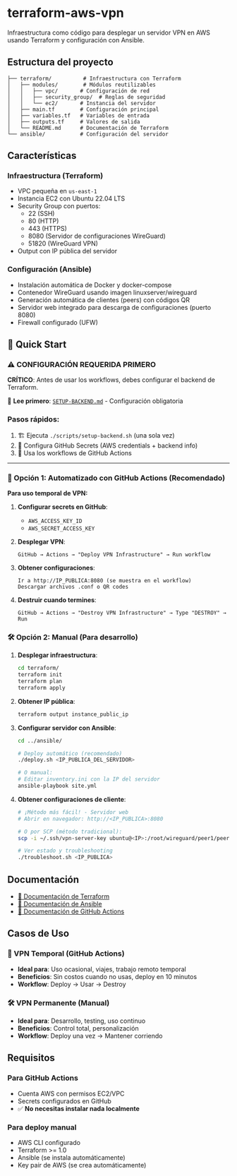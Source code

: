 # terraform-aws-vpn

Infraestructura como código para desplegar un servidor VPN en AWS usando Terraform y configuración con Ansible.

## Estructura del proyecto

```
├── terraform/          # Infraestructura con Terraform
│   ├── modules/        # Módulos reutilizables
│   │   ├── vpc/       # Configuración de red
│   │   ├── security_group/  # Reglas de seguridad
│   │   └── ec2/       # Instancia del servidor
│   ├── main.tf        # Configuración principal
│   ├── variables.tf   # Variables de entrada
│   ├── outputs.tf     # Valores de salida
│   └── README.md      # Documentación de Terraform
└── ansible/           # Configuración del servidor
```

## Características

### Infraestructura (Terraform)
- VPC pequeña en `us-east-1`
- Instancia EC2 con Ubuntu 22.04 LTS
- Security Group con puertos:
  - 22 (SSH)
  - 80 (HTTP)
  - 443 (HTTPS)
  - 8080 (Servidor de configuraciones WireGuard) 
  - 51820 (WireGuard VPN)
- Output con IP pública del servidor

### Configuración (Ansible)
- Instalación automática de Docker y docker-compose
- Contenedor WireGuard usando imagen linuxserver/wireguard
- Generación automática de clientes (peers) con códigos QR
- Servidor web integrado para descarga de configuraciones (puerto 8080)
- Firewall configurado (UFW)

## 🚀 Quick Start

### ⚠️ CONFIGURACIÓN REQUERIDA PRIMERO

**CRÍTICO**: Antes de usar los workflows, debes configurar el backend de Terraform.

📖 **Lee primero**: [`SETUP-BACKEND.md`](./SETUP-BACKEND.md) - Configuración obligatoria

### Pasos rápidos:
1. 🏗️ Ejecuta `./scripts/setup-backend.sh` (una sola vez)
2. 🔐 Configura GitHub Secrets (AWS credentials + backend info)
3. 🚀 Usa los workflows de GitHub Actions

---

### 🤖 Opción 1: Automatizado con GitHub Actions (Recomendado)

**Para uso temporal de VPN:**

1. **Configurar secrets en GitHub**:
   - `AWS_ACCESS_KEY_ID`
   - `AWS_SECRET_ACCESS_KEY`

2. **Desplegar VPN**:
   ```
   GitHub → Actions → "Deploy VPN Infrastructure" → Run workflow
   ```

3. **Obtener configuraciones**:
   ```
   Ir a http://IP_PUBLICA:8080 (se muestra en el workflow)
   Descargar archivos .conf o QR codes
   ```

4. **Destruir cuando termines**:
   ```
   GitHub → Actions → "Destroy VPN Infrastructure" → Type "DESTROY" → Run
   ```

### 🛠️ Opción 2: Manual (Para desarrollo)

1. **Desplegar infraestructura**:
   ```bash
   cd terraform/
   terraform init
   terraform plan
   terraform apply
   ```

2. **Obtener IP pública**:
   ```bash
   terraform output instance_public_ip
   ```

3. **Configurar servidor con Ansible**:
   ```bash
   cd ../ansible/
   
   # Deploy automático (recomendado)
   ./deploy.sh <IP_PUBLICA_DEL_SERVIDOR>
   
   # O manual:
   # Editar inventory.ini con la IP del servidor
   ansible-playbook site.yml
   ```

4. **Obtener configuraciones de cliente**:
   ```bash
   # ¡Método más fácil! - Servidor web
   # Abrir en navegador: http://<IP_PUBLICA>:8080
   
   # O por SCP (método tradicional):
   scp -i ~/.ssh/vpn-server-key ubuntu@<IP>:/root/wireguard/peer1/peer1.conf .
   
   # Ver estado y troubleshooting
   ./troubleshoot.sh <IP_PUBLICA>
   ```

## Documentación

- [📖 Documentación de Terraform](./terraform/README.md)
- [🐳 Documentación de Ansible](./ansible/README.md)
- [🚀 Documentación de GitHub Actions](./.github/workflows/README.md)

## Casos de Uso

### 🎯 VPN Temporal (GitHub Actions)
- **Ideal para**: Uso ocasional, viajes, trabajo remoto temporal
- **Beneficios**: Sin costos cuando no usas, deploy en 10 minutos
- **Workflow**: Deploy → Usar → Destroy

### 🛠️ VPN Permanente (Manual)
- **Ideal para**: Desarrollo, testing, uso continuo
- **Beneficios**: Control total, personalización
- **Workflow**: Deploy una vez → Mantener corriendo

## Requisitos

### Para GitHub Actions
- Cuenta AWS con permisos EC2/VPC
- Secrets configurados en GitHub
- ✅ **No necesitas instalar nada localmente**

### Para deploy manual
- AWS CLI configurado
- Terraform >= 1.0
- Ansible (se instala automáticamente)
- Key pair de AWS (se crea automáticamente)